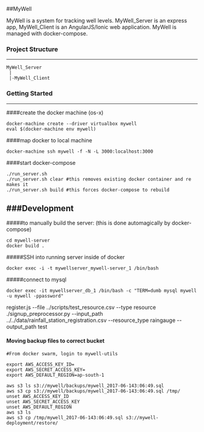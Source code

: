 ##MyWell

MyWell is a system for tracking well levels. MyWell_Server is an express app, MyWell_Client is an AngularJS/Ionic web application.
MyWell is managed with docker-compose.

### Project Structure
---

```
MyWell_Server
 |
 |-MyWell_Client

```

### Getting Started
---
####create the docker machine (os-x)
```
docker-machine create --driver virtualbox mywell
eval $(docker-machine env mywell)
```

####map docker to local machine
```
docker-machine ssh mywell -f -N -L 3000:localhost:3000
```

####start docker-compose
```
./run_server.sh
./run_server.sh clear #this removes existing docker container and re makes it
./run_server.sh build #this forces docker-compose to rebuild
```

###Development
---

#####to manually build the server: (this is done automagically by docker-compose)
```
cd mywell-server
docker build .
```

#####SSH into running server inside of docker
```
docker exec -i -t mywellserver_mywell-server_1 /bin/bash
```

#####connect to mysql
```
docker exec -it mywellserver_db_1 /bin/bash -c "TERM=dumb mysql mywell -u mywell -ppassword"
```




register.js --file ../scripts/test_resource.csv --type resource
./signup_preprocessor.py --input_path ../../data/rainfall_station_registration.csv  --resource_type raingauge --output_path test



#### Moving backup files to correct bucket
```
#From docker swarm, login to mywell-utils

export AWS_ACCESS_KEY_ID=
export AWS_SECRET_ACCESS_KEY=
export AWS_DEFAULT_REGION=ap-south-1

aws s3 ls s3://mywell/backups/mywell_2017-06-143:06:49.sql
aws s3 cp s3://mywell/backups/mywell_2017-06-143:06:49.sql /tmp/
unset AWS_ACCESS_KEY_ID
unset AWS_SECRET_ACCESS_KEY
unset AWS_DEFAULT_REGION
aws s3 ls
aws s3 cp /tmp/mywell_2017-06-143:06:49.sql s3://mywell-deployment/restore/
```
